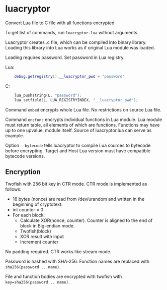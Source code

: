 luacryptor
==========

Convert Lua file to C file with all functions encrypted

To get list of commands, run `luacryptor.lua`
without arguments.

Luacryptor creates .c file, which can be compiled into
binary library. Loading this library into Lua works as if
original Lua module was loaded.

Loading requires password. Set password in Lua registry.

Lua:

```lua
    debug.getregistry().__luacryptor_pwd = "password"
```

C:

```c
    lua_pushstring(L, "password");
    lua_setfield(L, LUA_REGISTRYINDEX, "__luacryptor_pwd");
```

Command `embed` encrypts whole Lua file. No restrictions
on source Lua file.

Command `encfunc` encrypts individual functions in Lua module.
Lua module must return table, all elements of which are
functions. Functions may have up to one upvalue, module
itself. Source of luacryptor.lua can serve as example.

Option `--bytecode` tells luacryptor to compile Lua sources
to bytecode before encrypting. Target and Host Lua version
must have compatible bytecode versions.

## Encryption

Twofish with 256 bit key in CTR mode.
CTR mode is implemented as follows:

  * 16 bytes (nonce) are read from /dev/urandom and written
     in the beginning of cryptotext.
  * int counter = 0
  * For each block:
    * Calculate XOR(nonce, counter). Counter is aligned to
      the end of block in Big-endian mode.
    * Twofish(block)
    * XOR result with input
    * Increment counter

No padding required. CTR works like stream mode.

Password is hashed with SHA-256.
Function names are replaced with `sha256(password .. name)`.

File and function bodies are encrypted with twofish with
`key=sha256(password .. name)`.

